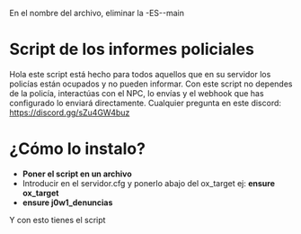 En el nombre del archivo, eliminar la -ES--main

  # Script de los informes policiales

Hola este script está hecho para todos aquellos que en su servidor los policías están ocupados y no pueden informar. Con este script no dependes de la policía, interactúas con el NPC, lo envías y el webhook que has configurado lo enviará directamente. Cualquier pregunta en este discord: https://discord.gg/sZu4GW4buz


# ¿Cómo lo instalo?

- **Poner el script en un archivo**
- Introducir en el servidor.cfg y ponerlo abajo del ox_target ej: **ensure ox_target**
- **ensure j0w1_denuncias**

Y con esto tienes el script
